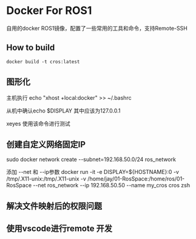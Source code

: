 

# Docker For ROS1

自用的docker ROS1镜像，配置了一些常用的工具和命令，支持Remote-SSH

## How to build

```
docker build -t cros:latest
```

## 图形化
主机执行 echo "xhost +local:docker" >> ~/.bashrc

从机中确认echo $DISPLAY 其中应该为127.0.0.1

xeyes 使用该命令进行测试

## 创建自定义网络固定IP
sudo docker network create --subnet=192.168.50.0/24 ros_network

添加 --net 和 --ip参数
docker run -it -e DISPLAY=${HOSTNAME}:0 -v /tmp/.X11-unix:/tmp/.X11-unix -v /home/jay/01-RosSpace:/home/ros/01-RosSpace --net ros_network --ip 192.168.50.50 --name my_cros cros zsh

## 解决文件映射后的权限问题


## 使用vscode进行remote 开发
